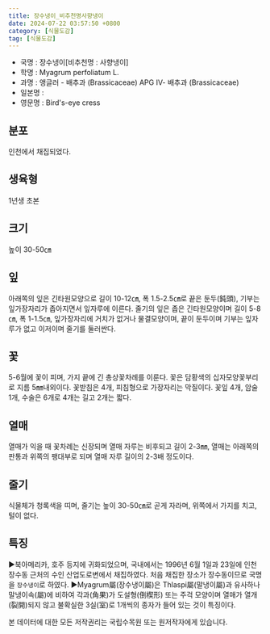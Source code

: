 ```yaml
---
title: 장수냉이_비추천명사향냉이
date: 2024-07-22 03:57:50 +0800
category: [식물도감]
tag: [식물도감]
---
```




- 국명 : 장수냉이[비추천명 : 사향냉이]
- 학명 : Myagrum perfoliatum L.
- 과명 : 앵글러 - 배추과 (Brassicaceae) APG Ⅳ- 배추과 (Brassicaceae)
- 일본명 : 
- 영문명 : Bird's-eye cress


## 분포
인천에서 채집되었다.
## 생육형
1년생 초본
## 크기
높이 30-50㎝
## 잎
아래쪽의 잎은 긴타원모양으로 길이 10-12㎝, 폭 1.5-2.5㎝로 끝은 둔두(鈍頭), 기부는 잎가장자리가 좁아지면서 잎자루에 이른다. 줄기의 잎은 좁은 긴타원모양이며 길이 5-8㎝, 폭 1-1.5㎝, 잎가장자리에 거치가 없거나 물결모양이며, 끝이 둔두이며 기부는 잎자루가 없고 이저이며 줄기를 둘러싼다.
## 꽃
5-6월에 꽃이 피며, 가지 끝에 긴 총상꽃차례를 이룬다. 꽃은 담황색의 십자모양꽃부리로 지름 5㎜내외이다. 꽃받침은 4개, 피침형으로 가장자리는 막질이다. 꽃잎 4개, 암술 1개, 수술은 6개로 4개는 길고 2개는 짧다.
## 열매
열매가 익을 때 꽃차례는 신장되며 열매 자루는 비후되고 길이 2-3㎜, 열매는 아래쪽의 판통과 위쪽의 팽대부로 되며 열매 자루 길이의 2-3배 정도이다.
## 줄기
식물체가 청록색을 띠며, 줄기는 높이 30-50㎝로 곧게 자라며, 위쪽에서 가지를 치고, 털이 없다.
## 특징
▶북아메리카, 호주 등지에 귀화되었으며, 국내에서는 1996년 6월 1일과 23일에 인천 장수동 근처의 수인 산업도로변에서 채집하였다. 처음 채집한 장소가 장수동이므로 국명을 `장수냉이`로 하였다.▶Myagrum屬(장수냉이屬)은 Thlaspi屬(말냉이屬)과 유사하나 말냉이속(屬)에 비하여 각과(角果)가 도설형(倒楔形) 또는 주걱 모양이며 열매가 열개(裂開)되지 않고 불확실한 3실(室)로 1개씩의 종자가 들어 있는 것이 특징이다.






본 데이터에 대한 모든 저작권리는 국립수목원 또는 원저작자에게 있습니다.
